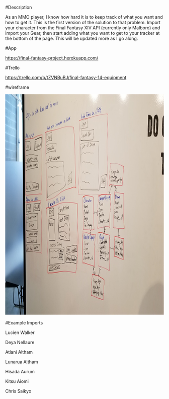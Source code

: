#Description

As an MMO player, I know how hard it is to keep track of what you want and how to get it. This is the first version of the solution to that problem. Import your character from the Final Fantasy XIV API (currently only Malboro) and import your Gear, then start adding what you want to get to your tracker at the bottom of the page. This will be updated more as I go along.

#App

https://final-fantasy-project.herokuapp.com/

#Trello

https://trello.com/b/tZVNBuBJ/final-fantasy-14-equipment

#wireframe

<img src="Pictures/Project4.jpg" width=900px height=700px>

#Example Imports

Lucien Walker

Deya Nellaure

Atlani Altham

Lunarua Altham

Hisada Aurum

Kitsu Aiomi

Chris Saikyo